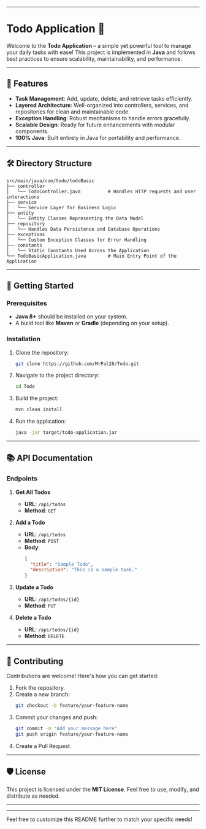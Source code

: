
---

# Todo Application 📝

Welcome to the **Todo Application** – a simple yet powerful tool to manage your daily tasks with ease! This project is implemented in **Java** and follows best practices to ensure scalability, maintainability, and performance.

---

## 🌟 Features

- **Task Management**: Add, update, delete, and retrieve tasks efficiently.
- **Layered Architecture**: Well-organized into controllers, services, and repositories for clean and maintainable code.
- **Exception Handling**: Robust mechanisms to handle errors gracefully.
- **Scalable Design**: Ready for future enhancements with modular components.
- **100% Java**: Built entirely in Java for portability and performance.

---

## 🛠️ Directory Structure

```plaintext
src/main/java/com/todo/todoBasic
├── controller
│   └── TodoController.java          # Handles HTTP requests and user interactions
├── service
│   └── Service Layer for Business Logic
├── entity
│   └── Entity Classes Representing the Data Model
├── repository
│   └── Handles Data Persistence and Database Operations
├── exceptions
│   └── Custom Exception Classes for Error Handling
├── constants
│   └── Static Constants Used Across the Application
└── TodoBasicApplication.java        # Main Entry Point of the Application
```

---

## 🚀 Getting Started

### Prerequisites
- **Java 8+** should be installed on your system.
- A build tool like **Maven** or **Gradle** (depending on your setup).

### Installation
1. Clone the repository:
   ```bash
   git clone https://github.com/MrPal28/Todo.git
   ```
2. Navigate to the project directory:
   ```bash
   cd Todo
   ```
3. Build the project:
   ```bash
   mvn clean install
   ```

4. Run the application:
   ```bash
   java -jar target/todo-application.jar
   ```

---

## 📚 API Documentation

### Endpoints
1. **Get All Todos**
   - **URL**: `/api/todos`
   - **Method**: `GET`

2. **Add a Todo**
   - **URL**: `/api/todos`
   - **Method**: `POST`
   - **Body**:
     ```json
     {
       "title": "Sample Todo",
       "description": "This is a sample task."
     }
     ```

3. **Update a Todo**
   - **URL**: `/api/todos/{id}`
   - **Method**: `PUT`

4. **Delete a Todo**
   - **URL**: `/api/todos/{id}`
   - **Method**: `DELETE`

---

## 🤝 Contributing

Contributions are welcome! Here's how you can get started:
1. Fork the repository.
2. Create a new branch:
   ```bash
   git checkout -b feature/your-feature-name
   ```
3. Commit your changes and push:
   ```bash
   git commit -m "Add your message here"
   git push origin feature/your-feature-name
   ```
4. Create a Pull Request.

---

## 🛡️ License

This project is licensed under the **MIT License**. Feel free to use, modify, and distribute as needed.

---



---

Feel free to customize this README further to match your specific needs!
